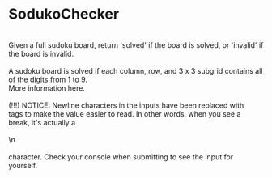 # SodukoChecker
<br>
Given a full sudoku board, return 'solved' if the board is solved, or 'invalid' if the board is invalid.<br>
<br>
A sudoku board is solved if each column, row, and 3 x 3 subgrid contains all of the digits from 1 to 9. <br>
More information here.<br>
<br>
(!!!) NOTICE: Newline characters in the inputs have been replaced with <br /> tags to make the value easier to read. In other words, when you see a break, it's actually a<br>
<br>
\n<br>
<br>
character. Check your console when submitting to see the input for yourself.<br>

